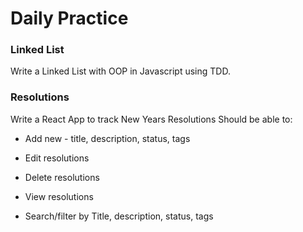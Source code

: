 # Daily Practice

### Linked List

Write a Linked List with OOP in Javascript using TDD.

### Resolutions

Write a React App to track New Years Resolutions
Should be able to:

* Add new - title, description, status, tags

* Edit resolutions

* Delete resolutions

* View resolutions

* Search/filter by Title, description, status, tags
